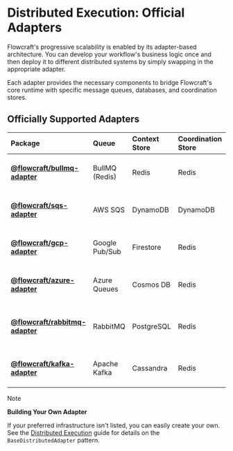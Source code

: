# Distributed Execution: Official Adapters

Flowcraft's progressive scalability is enabled by its adapter-based architecture. You can develop your workflow's business logic once and then deploy it to different distributed systems by simply swapping in the appropriate adapter.

Each adapter provides the necessary components to bridge Flowcraft's core runtime with specific message queues, databases, and coordination stores.

## Officially Supported Adapters

| Package | Queue | Context Store | Coordination Store | Ideal For |
| :--- | :--- | :--- | :--- | :--- |
| **[@flowcraft/bullmq-adapter](/guide/adapters/bullmq)** | BullMQ (Redis) | Redis | Redis | High-performance, all-in-one Redis stack. |
| **[@flowcraft/sqs-adapter](/guide/adapters/sqs)** | AWS SQS | DynamoDB | DynamoDB | Fully native, serverless-friendly AWS stack. |
| **[@flowcraft/gcp-adapter](/guide/adapters/gcp)** | Google Pub/Sub | Firestore | Redis | Native Google Cloud integration. |
| **[@flowcraft/azure-adapter](/guide/adapters/azure)** | Azure Queues | Cosmos DB | Redis | Native Microsoft Azure integration. |
| **[@flowcraft/rabbitmq-adapter](/guide/adapters/rabbitmq)** | RabbitMQ | PostgreSQL | Redis | Classic, reliable enterprise messaging stack. |
| **[@flowcraft/kafka-adapter](/guide/adapters/kafka)** | Apache Kafka | Cassandra | Redis | Extreme-scale, high-throughput streaming. |

> [!NOTE]
> **Building Your Own Adapter**
>
> If your preferred infrastructure isn't listed, you can easily create your own. See the [Distributed Execution](/guide/distributed-execution/) guide for details on the `BaseDistributedAdapter` pattern.
